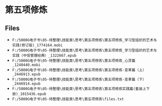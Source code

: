 # 第五项修炼

## Files

- `F:/5000G电子书\05-待整理\技能类\思考\第五项修炼\第五项修炼_学习型组织的艺术与实践(修订版)_1774164.mobi`
- `F:/5000G电子书\05-待整理\技能类\思考\第五项修炼\第五项修炼_学习型组织的艺术与实践（中信管理经典）_1322667.epub`
- `F:/5000G电子书\05-待整理\技能类\思考\第五项修炼\第五项修炼_心灵篇_1240440.mobi`
- `F:/5000G电子书\05-待整理\技能类\思考\第五项修炼\第五项修炼·变革篇（上）_2446913.epub`
- `F:/5000G电子书\05-待整理\技能类\思考\第五项修炼\第五项修炼·变革篇（下）_2446914.epub`
- `F:/5000G电子书\05-待整理\技能类\思考\第五项修炼\第五项修炼实践篇(套装上下册)_1015436.epub`
- `F:/5000G电子书\05-待整理\技能类\思考\第五项修炼\files.txt`
